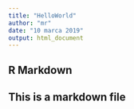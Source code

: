 ```yaml
---
title: "HelloWorld"
author: "mr"
date: "10 marca 2019"
output: html_document
---
```



## R Markdown

## This is a markdown file

